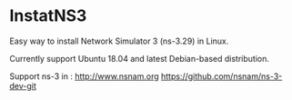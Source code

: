 # InstatNS3
Easy way to install Network Simulator 3 (ns-3.29) in Linux.

Currently support Ubuntu 18.04 and latest Debian-based distribution.

Support ns-3 in :
http://www.nsnam.org
https://github.com/nsnam/ns-3-dev-git
